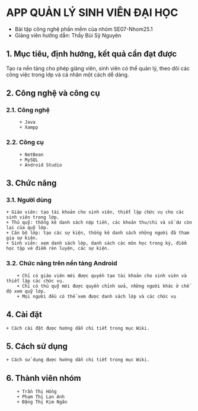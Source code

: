 # APP QUẢN LÝ SINH VIÊN ĐẠI HỌC
  + Bài tập công nghệ phần mềm của nhóm SE07-Nhom25.1
  + Giảng viên hướng dẫn: Thầy Bùi Sỹ Nguyên
 
 ## 1. Mục tiêu, định hướng, kết quả cần đạt được
  Tạo ra nền tảng cho phép giảng viên, sinh viên có thể quản lý, theo dõi các công việc trong lớp và cá nhân một cách dễ dàng.

## 2. Công nghệ và công cụ
### 2.1. Công nghệ
         + Java
         + Xampp
### 2.2. Công cụ
         + NetBean
         + MySQL
         + Android Studio
            
## 3. Chức năng
### 3.1. Người dùng
	+ Giáo viên: tạo tài khoản cho sinh viên, thiết lập chức vụ cho các sinh viên trong lớp.
	+ Thủ quỹ: thống kê danh sách nộp tiền, các khoản thu/chi và số dư còn lại của quỹ lớp.
	+ Cán bộ lớp: tạo các sự kiện, thống kê danh sách những người đã tham gia sự kiện.
	+ Sinh viên: xem danh sách lớp, danh sách các môn học trong kỳ, điểm học tập vè điểm rèn luyện, các sự kiện.
### 3.2. Chức năng trên nền tảng Android
        + Chỉ có giáo viên mới được quyền tạo tài khoản cho sinh viên và thiết lập các chức vụ.
        + Chỉ có thủ quỹ mới được quyền chỉnh sửa, những người khác ở chế độ xem quỹ lớp.
        + Mọi người đều có thể xem được danh sách lớp và các chức vụ
## 4. Cài đặt
	+ Cách cài đặt được hướng dẫn chi tiết trong mục Wiki.
## 5. Cách sử dụng
	+ Cách sử dụng được hướng dẫn chi tiết trong mục Wiki.
## 6. Thành viên nhóm
        + Trần Thị Hồng
        + Phạm Thị Lan Anh
        + Đặng Thị Kim Ngân

